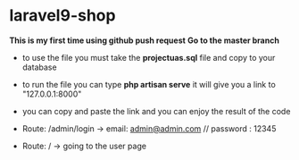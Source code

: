 # laravel9-shop

**This is my first time using github push request**
**Go to the master branch**

* to use the file you must take the **projectuas.sql** file and copy to your database
* to run the file you can type **php artisan serve** it will give you a link to "127.0.0.1:8000"
* you can copy and paste the link and you can enjoy the result of the code

* Route: /admin/login -> email: admin@admin.com // password : 12345
* Route: / -> going to the user page
  

